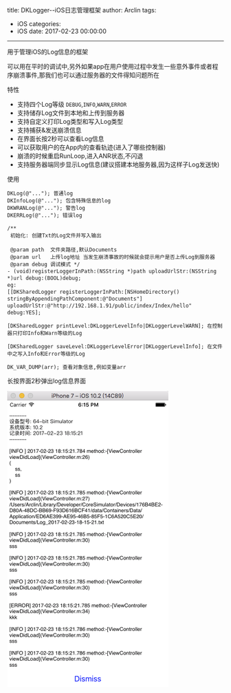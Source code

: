 title: DKLogger--iOS日志管理框架
author: Arclin
tags:
  - iOS
categories:
  - iOS
date: 2017-02-23 00:00:00
---
用于管理iOS的Log信息的框架

<!-- more -->
可以用在平时的调试中,另外如果app在用户使用过程中发生一些意外事件或者程序崩溃事件,那我们也可以通过服务器的文件得知问题所在

特性
- 支持四个Log等级 `DEBUG`,`INFO`,`WARN`,`ERROR`
- 支持储存Log文件到本地和上传到服务器
- 支持自定义打印Log类型和写入Log类型
- 支持捕获&发送崩溃信息
- 在界面长按2秒可以查看Log信息
- 可以获取用户的在App内的查看轨迹(进入了哪些控制器)
- 崩溃的时候重启RunLoop,进入ANR状态,不闪退
- 支持服务器端同步显示Log信息(建议搭建本地服务器,因为这样子Log发送快)

使用

```
DKLog(@"..."); 普通log
DKInfoLog(@"..."); 包含特殊信息的log
DKWRANLog(@"..."); 警告log
DKERRLog(@"..."); 错误log
```
```
/**	
 初始化: 创建Txt的Log文件并写入输出
 
 @param path  文件夹路径,默认Documents
 @param url   上传log地址 当发生崩溃事故的时候就会提示用户是否上传Log到服务器
 @param debug 调试模式 */
- (void)registerLoggerInPath:(NSString *)path uploadUrlStr:(NSString *)url debug:(BOOL)debug;
eg:
[[DKSharedLogger registerLoggerInPath:[NSHomeDirectory() stringByAppendingPathComponent:@"Documents"] uploadUrlStr:@"http://192.168.1.91/public/index/Index/hello" debug:YES];
```

```
[DKSharedLogger printLevel:DKLoggerLevelInfo|DKLoggerLevelWARN]; 在控制器只打印Info和Warn等级的Log
```
```
[DKSharedLogger saveLevel:DKLoggerLevelError|DKLoggerLevelInfo]; 在文件中之写入Info和Error等级的Log
```

```
DK_VAR_DUMP(arr); 查看对象信息,例如变量arr
```

长按界面2秒弹出log信息界面

![](https://github.com/Arc-lin/BlogImage/blob/master/1011.png?raw=true)